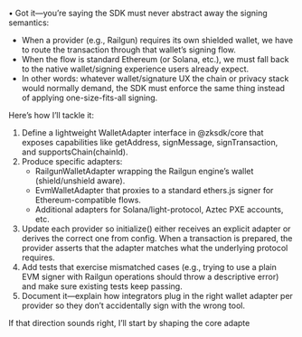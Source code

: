 • Got it—you’re saying the SDK must never abstract away the signing semantics:

  - When a provider (e.g., Railgun) requires its own shielded wallet, we have to route the transaction through
    that wallet’s signing flow.
  - When the flow is standard Ethereum (or Solana, etc.), we must fall back to the native wallet/signing
    experience users already expect.
  - In other words: whatever wallet/signature UX the chain or privacy stack would normally demand, the SDK must
    enforce the same thing instead of applying one-size-fits-all signing.

  Here’s how I’ll tackle it:

  1. Define a lightweight WalletAdapter interface in @zksdk/core that exposes capabilities like getAddress,
     signMessage, signTransaction, and supportsChain(chainId).
  2. Produce specific adapters:
      - RailgunWalletAdapter wrapping the Railgun engine’s wallet (shield/unshield aware).
      - EvmWalletAdapter that proxies to a standard ethers.js signer for Ethereum-compatible flows.
      - Additional adapters for Solana/light-protocol, Aztec PXE accounts, etc.
  3. Update each provider so initialize() either receives an explicit adapter or derives the correct one from
     config. When a transaction is prepared, the provider asserts that the adapter matches what the underlying
     protocol requires.
  4. Add tests that exercise mismatched cases (e.g., trying to use a plain EVM signer with Railgun operations
     should throw a descriptive error) and make sure existing tests keep passing.
  5. Document it—explain how integrators plug in the right wallet adapter per provider so they don’t
     accidentally sign with the wrong tool.

  If that direction sounds right, I’ll start by shaping the core adapte